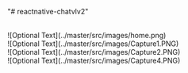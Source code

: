 "# reactnative-chatvlv2" 

</br>
![Optional Text](../master/src/images/home.png)

</br>
![Optional Text](../master/src/images/Capture1.PNG)

</br>
![Optional Text](../master/src/images/Capture2.PNG)

</br>
![Optional Text](../master/src/images/Capture4.PNG)
